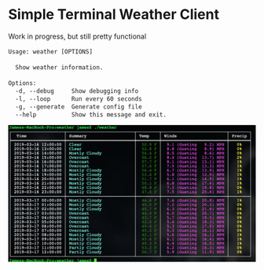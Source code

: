 Simple Terminal Weather Client
==============================

Work in progress, but still pretty functional


```
Usage: weather [OPTIONS]

  Show weather information.

Options:
  -d, --debug     Show debugging info
  -l, --loop      Run every 60 seconds
  -g, --generate  Generate config file
  --help          Show this message and exit.
```


![demo](https://raw.githubusercontent.com/hanavi/weather/master/images/demo.png)
